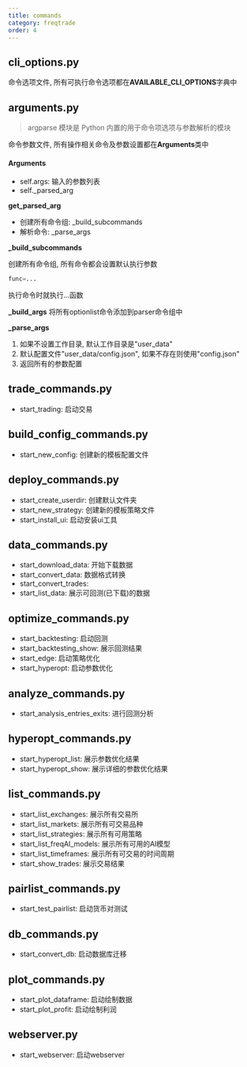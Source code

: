 ```yaml
---
title: commands
category: freqtrade
order: 4
---
```


## cli_options.py
命令选项文件, 所有可执行命令选项都在**AVAILABLE_CLI_OPTIONS**字典中

## arguments.py

> argparse 模块是 Python 内置的用于命令项选项与参数解析的模块

命令参数文件, 所有操作相关命令及参数设置都在**Arguments**类中

#### Arguments
- self.args: 输入的参数列表
- self._parsed_arg

**get_parsed_arg**
- 创建所有命令组: _build_subcommands
- 解析命令: _parse_args

**_build_subcommands**

创建所有命令组, 所有命令都会设置默认执行参数
```python
func=...
```
执行命令时就执行...函数

**_build_args**
将所有optionlist命令添加到parser命令组中

**_parse_args**
1. 如果不设置工作目录, 默认工作目录是"user_data"
2. 默认配置文件"user_data/config.json", 如果不存在则使用"config.json"
3. 返回所有的参数配置

## trade_commands.py
- start_trading: 启动交易

## build_config_commands.py
- start_new_config: 创建新的模板配置文件

## deploy_commands.py
- start_create_userdir: 创建默认文件夹
- start_new_strategy: 创建新的模板策略文件
- start_install_ui: 启动安装ui工具

## data_commands.py
- start_download_data: 开始下载数据
- start_convert_data: 数据格式转换
- start_convert_trades: 
- start_list_data: 展示可回测(已下载)的数据

## optimize_commands.py
- start_backtesting: 启动回测
- start_backtesting_show: 展示回测结果
- start_edge: 启动策略优化
- start_hyperopt: 启动参数优化

## analyze_commands.py
- start_analysis_entries_exits: 进行回测分析

## hyperopt_commands.py
- start_hyperopt_list: 展示参数优化结果
- start_hyperopt_show: 展示详细的参数优化结果

## list_commands.py
- start_list_exchanges: 展示所有交易所
- start_list_markets: 展示所有可交易品种
- start_list_strategies: 展示所有可用策略
- start_list_freqAI_models: 展示所有可用的AI模型
- start_list_timeframes: 展示所有可交易的时间周期
- start_show_trades: 展示交易结果

## pairlist_commands.py
- start_test_pairlist: 启动货币对测试

## db_commands.py
- start_convert_db: 启动数据库迁移

## plot_commands.py
- start_plot_dataframe: 启动绘制数据
- start_plot_profit: 启动绘制利润

## webserver.py
- start_webserver: 启动webserver

